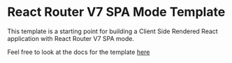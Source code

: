 # React Router V7 SPA Mode Template

This template is a starting point for building a Client Side Rendered React application with React Router V7 SPA mode.

Feel free to look at the docs for the template [here](./docs)
